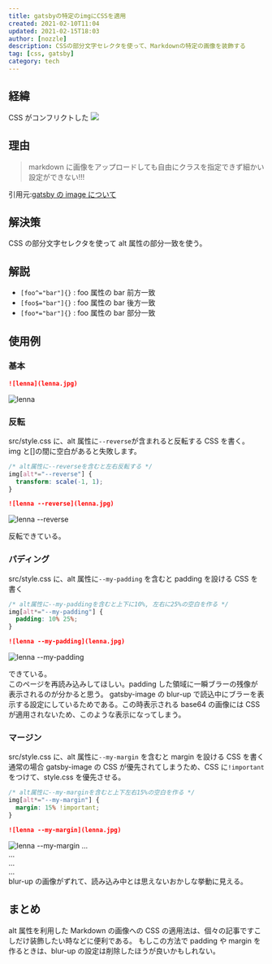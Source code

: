 ```yaml
---
title: gatsbyの特定のimgにCSSを適用
created: 2021-02-10T11:04
updated: 2021-02-15T18:03
author: [nozzle]
description: CSSの部分文字セレクタを使って、Markdownの特定の画像を装飾する
tag: [css, gatsby]
category: tech
---
```


## 経緯

CSS がコンフリクトした
![](./blog-image_02.png)

## 理由

> markdown に画像をアップロードしても自由にクラスを指定できず細かい設定ができない!!!

引用元:[gatsby の image について](https://narazuke.github.io/gatsby_image/)

## 解決策

CSS の部分文字セレクタを使って alt 属性の部分一致を使う。

## 解説

- `[foo^="bar"]{}` : foo 属性の bar 前方一致
- `[foo$="bar"]{}` : foo 属性の bar 後方一致
- `[foo*="bar"]{}` : foo 属性の bar 部分一致

## 使用例

### 基本

```markdown
![lenna](lenna.jpg)
```

![lenna](lenna.jpg)

### 反転

src/style.css に、alt 属性に`--reverse`が含まれると反転する CSS を書く。  
img と[]の間に空白があると失敗します。

```css:title=src/style.css
/* alt属性に--reverseを含むと左右反転する */
img[alt*="--reverse"] {
  transform: scale(-1, 1);
}
```

```markdown
![lenna --reverse](lenna.jpg)
```

![lenna --reverse](lenna.jpg)

反転できている。

### パディング

src/style.css に、alt 属性に`--my-padding` を含むと padding を設ける CSS を書く

```css
/* alt属性に--my-paddingを含むと上下に10%, 左右に25%の空白を作る */
img[alt*="--my-padding"] {
  padding: 10% 25%;
}
```

```markdown
![lenna --my-padding](lenna.jpg)
```

![lenna --my-padding](lenna.jpg)

できている。  
このページを再読み込みしてほしい。padding した領域に一瞬ブラーの残像が表示されるのが分かると思う。
gatsby-image の blur-up で読込中にブラーを表示する設定にしているためである。この時表示される base64 の画像には CSS が適用されないため、このような表示になってしまう。

### マージン

src/style.css に、alt 属性に`--my-margin` を含むと margin を設ける CSS を書く  
通常の場合 gatsby-image の CSS が優先されてしまうため、CSS に`!important`をつけて、style.css を優先させる。

```css
/* alt属性に--my-marginを含むと上下左右15%の空白を作る */
img[alt*="--my-margin"] {
  margin: 15% !important;
}
```

```markdown
![lenna --my-margin](lenna.jpg)
```

![lenna --my-margin](lenna.jpg)
...  
...  
...  
...  
blur-up の画像がずれて、読み込み中とは思えないおかしな挙動に見える。

## まとめ

alt 属性を利用した Markdown の画像への CSS の適用法は、個々の記事ですこしだけ装飾したい時などに便利である。 もしこの方法で padding や margin を作るときは、blur-up の設定は削除したほうが良いかもしれない。
